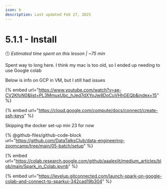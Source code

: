 ```yaml
---
icon: b
description: Last updated Feb 27, 2025
---
```


# 5.1.1 - Install

:clock4:  _Estimated time spent on this lesson | \~75 min_

Spent way to long here. I think my mac is too old, so I ended up needing to use Google colab

Below is info on GCP in VM, but I still had issues

{% embed url="https://www.youtube.com/watch?v=ae-CV2KfoN0&list=PL3MmuxUbc_hJed7dXYoJw8DoCuVHhGEQb&index=15" %}

{% embed url="https://cloud.google.com/compute/docs/connect/create-ssh-keys" %}

Skipping the docker set-up min 23 for now

{% @github-files/github-code-block url="https://github.com/DataTalksClub/data-engineering-zoomcamp/tree/main/05-batch/setup" %}

{% embed url="https://colab.research.google.com/github/aaalexlit/medium_articles/blob/main/Spark_in_Colab.ipynb" %}

{% embed url="https://levelup.gitconnected.com/launch-spark-on-google-colab-and-connect-to-sparkui-342cad19b304" %}
